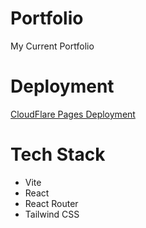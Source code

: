 # Portfolio
My Current Portfolio

<!-- ![Portfolio](./public/assets/img/reactPortfolio.png) -->

# Deployment
[CloudFlare Pages Deployment](https://edward-vonschondorf.dev/)

# Tech Stack
- Vite
- React
- React Router
- Tailwind CSS
